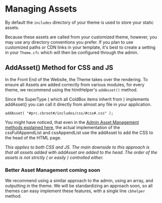 # Managing Assets

By default the `includes` directory of your theme is used to store your static assets.

Because these assets are called from your customized theme, however, you may use any directory conventions you prefer. If you plan to use customized paths or CDN links in your template, it's best to create a setting in your `Theme.cfc` which will then be configured through the admin.

## AddAsset\(\) Method for CSS and JS

In the Front End of the Website, the Theme takes over the rendering. To ensure all Assets are added correctly from various modules, for every theme, we recommend using the htmlHelper's `addAsset()` method.

Since the SuperType \( which all ColdBox items inherit from \) implements addAsset\(\) you can call it directly from almost any file in your application.

`addAsset( "#prc.cbroot#/includes/css/#css#.css" );`

You might have noticed, that even in the [Admin Asset Management methods explained here](js-and-css-assets.md), the actual implementation of the cssFullAppendList and cssAppendList use the addAsset to add the CSS to the head of the HTML page.

_This applies to both CSS and JS. The main downside to this approach is that all assets added with addAsset are added to the head. The order of the assets is not strictly \( or easily \) controlled either._

### Better Asset Management coming soon

We recommend using a similar approach to the admin, using an array, and outputting in the theme. We will be standardizing an approach soon, so all themes can easy implement these features, with a single line `cbhelper` method.

